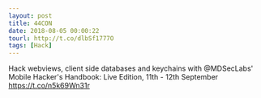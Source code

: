 ```yaml
---
layout: post
title: 44CON
date: 2018-08-05 00:00:22
tourl: http://t.co/dlbSf1777O
tags: [Hack]
---
```

Hack webviews, client side databases and keychains with @MDSecLabs' Mobile Hacker's Handbook: Live Edition, 11th - 12th September https://t.co/n5k69Wn31r